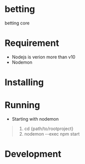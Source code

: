 # betting
betting core
# Requirement
* Nodejs is verion more than v10
* Nodemon
# Installing
# Running
* Starting with nodemon
> 1. cd {path/to/rootproject}
> 2. nodemon --exec npm start
# Development
